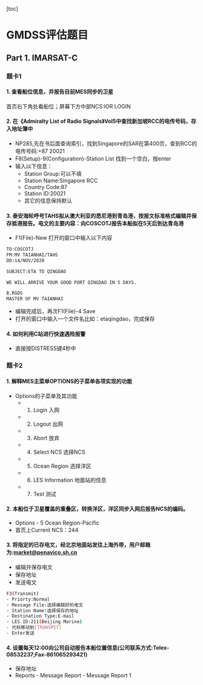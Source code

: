 [toc]
# GMDSS评估题目

## Part 1. IMARSAT-C

### 题卡1

#### 1. 查看船位信息，并报告目前MES同步的卫星

首页右下角处看船位；屏幕下方中部NCS:IOR LOGIN

#### 2. 在《Admiralty List of Radio Signals》Vol5中查找新加坡RCC的电传号码，存入地址簿中

- NP285,先在书后面查询索引，找到Singapore的SAR在第400页，查到RCC的电传号码:+87 20021
- F8(Setup)-9(Configuration)-Station List 找到一个空白，按enter
- 输入以下信息：
    - Station Group:可以不填
    - Station Name:Singapore RCC
    - Country Code:87
    - Station ID:20021
    - 其它的信息保持默认

#### 3. 泰安海轮呼号TAHS拟从澳大利亚的悉尼港到青岛港，按报文标准格式编辑并保存抵港报告。电文的主要内容：向COSCOTJ报告本船拟在5天后到达青岛港

- F1(File)-New 打开的窗口中输入以下内容
```bash
TO:COSCOTJ
FM:MV TAIANHAI/TAHS
DD:14/NOV/2020

SUBJECT:ETA TO QINGDAO

WE WILL ARRIVE YOUR GOOD PORT QINGDAO IN 5 DAYS.

B.RGDS
MASTER OF MV TAIANHAI

```
- 编辑完成后，再次F1(File)-4 Save
- 打开的窗口中输入一个文件名比如：etaqingdao，完成保存

#### 4. 如何利用C站进行快速遇险报警

- 直接按DISTRESS键4秒中

### 题卡2

#### 1. 解释MES主菜单OPTIONS的子菜单各项实现的功能

- Options的子菜单及其功能
    - 1. Login 入网
    - 2. Logout 出网
    - 3. Abort 放弃
    - 4. Select NCS 选择NCS
    - 5. Ocean Region 选择洋区
    - 6. LES Information 地面站的信息
    - 7. Test 测试

#### 2. 本船位于卫星覆盖的重叠区，转换洋区，洋区同步入网后报告NCS的编码。

- Options - 5 Ocean Region-Pacific
- 首页上Current NCS：244

#### 3. 将指定的已存电文，经北京地面站发往上海外带，用户邮箱为:market@penavico.sh.cn

- 编辑并保存电文
- 保存地址
- 发送电文
```bash
F3(Transmit)
- Priorty:Normal
- Message File:选择编辑好的电文
- Station Name:选择保存的地址
- Destination Type:E-mail
- LES ID:211(Beijing Marine)
- 光标移动到[TRANSMIT]
- Enter发送
```
#### 4. 设置每天12:00向公司自动报告本船位置信息(公司联系方式:Telex-08532237;Fax-861065293421)

- 保存地址
- Reports - Message Report - Message Report 1


